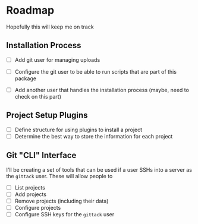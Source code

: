 # Roadmap

Hopefully this will keep me on track

## Installation Process

- [ ] Add git user for managing uploads
- [ ] Configure the git user to be able to run scripts that are part of this
      package
- [ ] Add another user that handles the installation process (maybe, need to
      check on this part)


## Project Setup Plugins

- [ ] Define structure for using plugins to install a project
- [ ] Determine the best way to store the information for each project

## Git "CLI" Interface

I'll be creating a set of tools that can be used if a user SSHs into a server as
the `gittack` user.  These will allow people to

- [ ] List projects
- [ ] Add projects
- [ ] Remove projects (including their data)
- [ ] Configure projects
- [ ] Configure SSH keys for the `gittack` user
